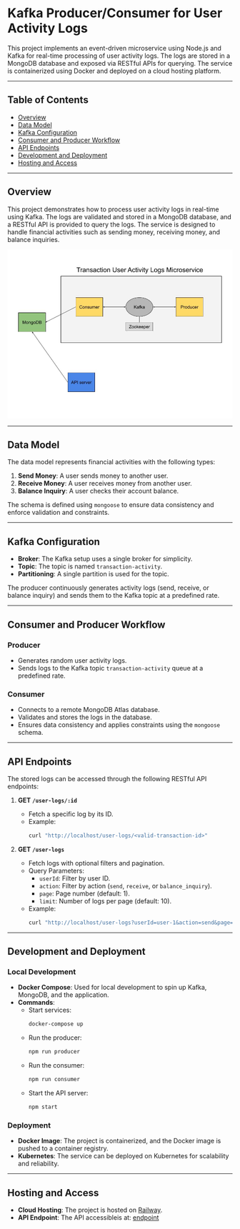 # Kafka Producer/Consumer for User Activity Logs

This project implements an event-driven microservice using Node.js and Kafka for real-time processing of user activity logs. The logs are stored in a MongoDB database and exposed via RESTful APIs for querying. The service is containerized using Docker and deployed on a cloud hosting platform.

---

## Table of Contents

- [Overview](#overview)
- [Data Model](#data-model)
- [Kafka Configuration](#kafka-configuration)
- [Consumer and Producer Workflow](#consumer-and-producer-workflow)
- [API Endpoints](#api-endpoints)
- [Development and Deployment](#development-and-deployment)
- [Hosting and Access](#hosting-and-access)

---

## Overview

This project demonstrates how to process user activity logs in real-time using Kafka. The logs are validated and stored in a MongoDB database, and a RESTful API is provided to query the logs. The service is designed to handle financial activities such as sending money, receiving money, and balance inquiries.

![consumer/producer architecture](/consumer-producer%20arch.jpg)

---

## Data Model

The data model represents financial activities with the following types:

1. **Send Money**: A user sends money to another user.
2. **Receive Money**: A user receives money from another user.
3. **Balance Inquiry**: A user checks their account balance.

The schema is defined using `mongoose` to ensure data consistency and enforce validation and constraints.

---

## Kafka Configuration

- **Broker**: The Kafka setup uses a single broker for simplicity.
- **Topic**: The topic is named `transaction-activity`.
- **Partitioning**: A single partition is used for the topic.

The producer continuously generates activity logs (send, receive, or balance inquiry) and sends them to the Kafka topic at a predefined rate.

---

## Consumer and Producer Workflow

### Producer
- Generates random user activity logs.
- Sends logs to the Kafka topic `transaction-activity` queue at a predefined rate.

### Consumer
- Connects to a remote MongoDB Atlas database.
- Validates and stores the logs in the database.
- Ensures data consistency and applies constraints using the `mongoose` schema.

---

## API Endpoints

The stored logs can be accessed through the following RESTful API endpoints:

1. **GET `/user-logs/:id`**
   - Fetch a specific log by its ID.
   - Example:
     ```bash
     curl "http://localhost/user-logs/<valid-transaction-id>"
     ```

2. **GET `/user-logs`**
   - Fetch logs with optional filters and pagination.
   - Query Parameters:
     - `userId`: Filter by user ID.
     - `action`: Filter by action (`send`, `receive`, or `balance_inquiry`).
     - `page`: Page number (default: 1).
     - `limit`: Number of logs per page (default: 10).
   - Example:
     ```bash
     curl "http://localhost/user-logs?userId=user-1&action=send&page=1&limit=10"
     ```

---

## Development and Deployment

### Local Development
- **Docker Compose**: Used for local development to spin up Kafka, MongoDB, and the application.
- **Commands**:
  - Start services:
    ```bash
    docker-compose up
    ```
  - Run the producer:
    ```bash
    npm run producer
    ```
  - Run the consumer:
    ```bash
    npm run consumer
    ```
  - Start the API server:
    ```bash
    npm start
    ```

### Deployment
- **Docker Image**: The project is containerized, and the Docker image is pushed to a container registry.
- **Kubernetes**: The service can be deployed on Kubernetes for scalability and reliability.

---

## Hosting and Access

- **Cloud Hosting**: The project is hosted on [Railway](https://railway.app).
- **API Endpoint**: The API  accessibleis at:
[endpoint](https://transaction-activity-service-production.up.railway.app/)
